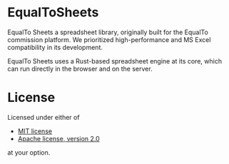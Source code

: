 # EqualToSheets
EqualTo Sheets a spreadsheet library, originally built for the EqualTo commission platform. We prioritized high-performance
and MS Excel compatibility in its development.

EqualTo Sheets uses a Rust-based spreadsheet engine at its core, which can run directly in the browser and on the server.

# License

Licensed under either of

* [MIT license](LICENSE-MIT.md)
* [Apache license, version 2.0](LICENSE-Apache-2.0.md)

at your option.

